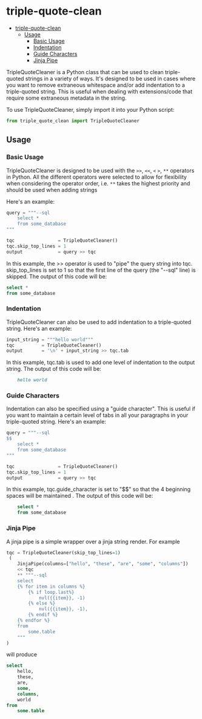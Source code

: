 # triple-quote-clean

- [triple-quote-clean](#triple-quote-clean)
  - [Usage](#usage)
    - [Basic Usage](#basic-usage)
    - [Indentation](#indentation)
    - [Guide Characters](#guide-characters)
    - [Jinja Pipe](#jinja-pipe)

TripleQuoteCleaner is a Python class that can be used to clean triple-quoted
strings in a variety of ways. It's designed to be used in cases where you want
to remove extraneous whitespace and/or add indentation to a triple-quoted
string. This is useful when dealing with extensions/code that require some
extraneous metadata in the string.

To use TripleQuoteCleaner, simply import it into your Python script:

```python
from triple_quote_clean import TripleQuoteCleaner
```

## Usage

### Basic Usage

TripleQuoteCleaner is designed to be used with the `>>`, `<<`, `<` `>`, `**`
operators in Python. All the different operators were selected to allow for
flexibility when considering the operator order, i.e. `**` takes the highest
priority and should be used when adding strings

Here's an example:

```python
query = """--sql
    select *
    from some_database
"""

tqc                = TripleQuoteCleaner()
tqc.skip_top_lines = 1
output             = query >> tqc
```

In this example, the >> operator is used to "pipe" the query string into tqc.
skip_top_lines is set to 1 so that the first line of the query (the "--sql"
line) is skipped. The output of this code will be:

```sql
select *
from some_database
```

### Indentation

TripleQuoteCleaner can also be used to add indentation to a triple-quoted
string. Here's an example:

```python
input_string = """hello world"""
tqc          = TripleQuoteCleaner()
output       = '\n' + input_string >> tqc.tab
```

In this example, tqc.tab is used to add one level of indentation to the output
string. The output of this code will be:

```markdown
    hello world
```

### Guide Characters

Indentation can also be specified using a "guide character". This is useful if
you want to maintain a certain level of tabs in all your paragraphs in your
triple-quoted string. Here's an example:

```python
query = """--sql
$$
    select *
    from some_database
"""

tqc                = TripleQuoteCleaner()
tqc.skip_top_lines = 1
output             = query >> tqc
```

In this example, tqc.guide_character is set to "$$" so that the 4 beginning
spaces will be maintained . The output of this code will be:

```sql
    select *
    from some_database
```

### Jinja Pipe

A jinja pipe is a simple wrapper over a jinja string render. For example

```python
tqc = TripleQuoteCleaner(skip_top_lines=1)
 (
    JinjaPipe(columns=["hello", "these", "are", "some", "columns"])
    << tqc
    ** """--sql
    select
    {% for item in columns %}
        {% if loop.last%}
            nvl({{item}}, -1)
        {% else %}
            nvl({{item}}, -1),
        {% endif %}
    {% endfor %}
    from
        some.table
    """
)
```

will produce

```sql
select
    hello,
    these,
    are,
    some,
    columns,
    world
from
    some.table
```
